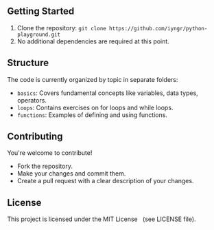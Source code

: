 ## Getting Started

1. Clone the repository: `git clone https://github.com/iyngr/python-playground.git`
2. No additional dependencies are required at this point.

## Structure

The code is currently organized by topic in separate folders:

* `basics`: Covers fundamental concepts like variables, data types, operators.
* `loops`: Contains exercises on for loops and while loops.
* `functions`: Examples of defining and using functions.

## Contributing

You're welcome to contribute! 

* Fork the repository.
* Make your changes and commit them.
* Create a pull request with a clear description of your changes.

## License

This project is licensed under the MIT License   
 (see LICENSE file).
